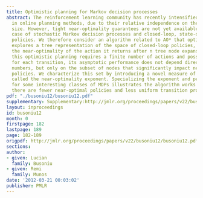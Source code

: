 ```yaml
---
title: Optimistic planning for Markov decision processes
abstract: The reinforcement learning community has recently intensified its interest
  in online planning methods, due to their relative independence on the state space
  size. However, tight near-optimality guarantees are not yet available for the general
  case of stochastic Markov decision processes and closed-loop, state-dependent planning
  policies. We therefore consider an algorithm related to AO* that optimistically
  explores a tree representation of the space of closed-loop policies, and we analyze
  the near-optimality of the action it returns after n tree node expansions. While
  this optimistic planning requires a finite number of actions and possible next states
  for each transition, its asymptotic performance does not depend directly on these
  numbers, but only on the subset of nodes that significantly impact near-optimal
  policies. We characterize this set by introducing a novel measure of problem complexity,
  called the near-optimality exponent. Specializing the exponent and performance bound
  for some interesting classes of MDPs illustrates the algorithm works better when
  there are fewer near-optimal policies and less uniform transition probabilities.
pdf: "./busoniu12/busoniu12.pdf"
supplementary: Supplementary:http://jmlr.org/proceedings/papers/v22/busoniu12/busoniu12Supple.pdf
layout: inproceedings
id: busoniu12
month: 0
firstpage: 182
lastpage: 189
page: 182-189
origpdf: http://jmlr.org/proceedings/papers/v22/busoniu12/busoniu12.pdf
sections: 
author:
- given: Lucian
  family: Busoniu
- given: Remi
  family: Munos
date: '2012-03-21 00:03:02'
publisher: PMLR
---
```


